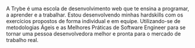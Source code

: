 A Trybe é uma escola de desenvolvimento web que te ensina a programar, a aprender e a trabalhar. Estou desenvolvendo minhas hardskills com os exercícios propostos de forma individual e em equipe. Utilizando-se de metodologias Ágeis e as Melhores Práticas de Software Engineer para se tornar uma pessoa desenvolvedora melhor e pronta para o mercado de trabalho real.


